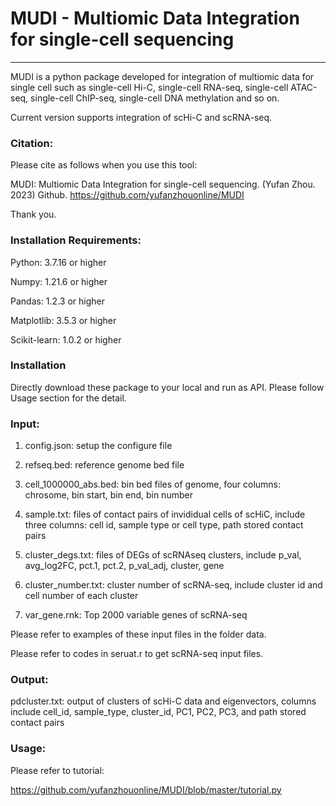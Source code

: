 # MUDI - Multiomic Data Integration for single-cell sequencing

----------------------------------
MUDI is a python package developed for integration of multiomic data for single cell such as single-cell Hi-C, single-cell RNA-seq, single-cell ATAC-seq, single-cell ChIP-seq, single-cell DNA methylation and so on.

Current version supports integration of scHi-C and scRNA-seq.

### Citation:

Please cite as follows when you use this tool:

MUDI: Multiomic Data Integration for single-cell sequencing. (Yufan Zhou. 2023) Github. https://github.com/yufanzhouonline/MUDI

Thank you.

### Installation Requirements:

Python: 3.7.16 or higher

Numpy: 1.21.6 or higher

Pandas: 1.2.3 or higher

Matplotlib: 3.5.3 or higher

Scikit-learn: 1.0.2 or higher

### Installation

Directly download these package to your local and run as API. Please follow Usage section for the detail.

### Input:

1. config.json: setup the configure file

2. refseq.bed: reference genome bed file

3. cell_1000000_abs.bed: bin bed files of genome, four columns: chrosome, bin start, bin end, bin number

4. sample.txt: files of contact pairs of invididual cells of scHiC, include three columns: cell id, sample type or cell type, path stored contact pairs

5. cluster_degs.txt: files of DEGs of scRNAseq clusters, include p_val, avg_log2FC, pct.1, pct.2, p_val_adj, cluster, gene

6. cluster_number.txt: cluster number of scRNA-seq, include cluster id and cell number of each cluster

7. var_gene.rnk: Top 2000 variable genes of scRNA-seq

Please refer to examples of these input files in the folder data.

Please refer to codes in seruat.r to get scRNA-seq input files.

### Output:

pdcluster.txt: output of clusters of scHi-C data and eigenvectors, columns include cell_id, sample_type, cluster_id, PC1, PC2, PC3, and path stored contact pairs

### Usage:

Please refer to tutorial:

https://github.com/yufanzhouonline/MUDI/blob/master/tutorial.py



